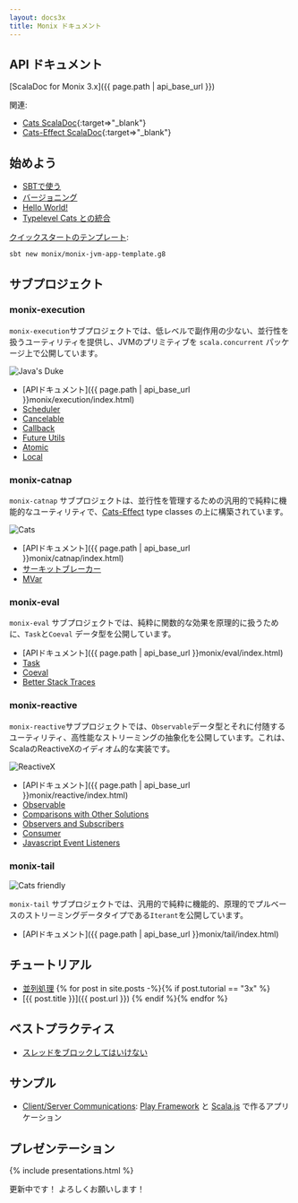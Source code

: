 ```yaml
---
layout: docs3x
title: Monix ドキュメント
---
```


## API ドキュメント

[ScalaDoc for Monix 3.x]({{ page.path | api_base_url }})

関連:

- [Cats ScalaDoc](https://typelevel.org/cats/api/){:target=>"_blank"}
- [Cats-Effect ScalaDoc](https://typelevel.org/cats-effect/api/){:target=>"_blank"}

## 始めよう 

- [SBTで使う](./intro/usage.md)
- [バージョニング](./intro/versioning-scheme.md)
- [Hello World!](./intro/hello-world.md)
- [Typelevel Cats との統合](./intro/cats.md)

[クイックスタートのテンプレート](https://github.com/monix/monix-jvm-app-template.g8):

```
sbt new monix/monix-jvm-app-template.g8
```

## サブプロジェクト

### monix-execution

`monix-execution`サブプロジェクトでは、低レベルで副作用の少ない、並行性を扱うユーティリティを提供し、JVMのプリミティブを `scala.concurrent` パッケージ上で公開しています。

<img src="{{ site.baseurl }}public/images/logos/java.png" alt="Java's Duke" title="Java's Duke"
     class="doc-icon" />

- [APIドキュメント]({{ page.path | api_base_url }}monix/execution/index.html)
- [Scheduler](./execution/scheduler.md)
- [Cancelable](./execution/cancelable.md)
- [Callback](./execution/callback.md)
- [Future Utils](./execution/future-utils.md)
- [Atomic](./execution/atomic.md)
- [Local](./execution/local.md)

### monix-catnap

`monix-catnap` サブプロジェクトは、並行性を管理するための汎用的で純粋に機能的なユーティリティで、[Cats-Effect](https://typelevel.org/cats-effect/) type classes の上に構築されています。

<img src="{{ site.baseurl }}public/images/logos/cats.png" alt="Cats" title="Cats"
     class="doc-icon" />

- [APIドキュメント]({{ page.path | api_base_url }}monix/catnap/index.html)
- [サーキットブレーカー](./catnap/circuit-breaker.md)
- [MVar](./catnap/mvar.md)

### monix-eval

`monix-eval` サブプロジェクトでは、純粋に関数的な効果を原理的に扱うために、`Task`と`Coeval` データ型を公開しています。

- [APIドキュメント]({{ page.path | api_base_url }}monix/eval/index.html)
- [Task](./eval/task.md)
- [Coeval](./eval/coeval.md)
- [Better Stack Traces](./eval/stacktraces.md)

### monix-reactive

`monix-reactive`サブプロジェクトでは、`Observable`データ型とそれに付随するユーティリティ、高性能なストリーミングの抽象化を公開しています。これは、ScalaのReactiveXのイディオム的な実装です。

<img src="{{ site.baseurl }}public/images/logos/reactivex.png" alt="ReactiveX" title="ReactiveX"
     class="doc-icon" />

- [APIドキュメント]({{ page.path | api_base_url }}monix/reactive/index.html)
- [Observable](./reactive/observable.md)
- [Comparisons with Other Solutions](./reactive/observable-comparisons.md)
- [Observers and Subscribers](./reactive/observers.md)
- [Consumer](./reactive/consumer.md)
- [Javascript Event Listeners](./reactive/javascript.md)

### monix-tail

<img src="{{ site.baseurl }}public/images/logos/many-cats.png" alt="Cats friendly" title="Cats friendly"
     class="doc-icon2x" />

`monix-tail` サブプロジェクトでは、汎用的で純粋に機能的、原理的でプルベースのストリーミングデータタイプである`Iterant`を公開しています。

- [APIドキュメント]({{ page.path | api_base_url }}monix/tail/index.html)

## チュートリアル
  
- [並列処理](./tutorials/parallelism.md)
{% for post in site.posts -%}{% if post.tutorial == "3x" %}
- [{{ post.title }}]({{ post.url }})
{% endif %}{% endfor %}
  
## ベストプラクティス
  
- [スレッドをブロックしてはいけない](./best-practices/blocking.md)

## サンプル

- [Client/Server Communications](https://github.com/monixio/monix-sample/):
  [Play Framework](https://www.playframework.com/) と
  [Scala.js](http://www.scala-js.org/) で作るアプリケーション

## プレゼンテーション

{% include presentations.html %}

更新中です！ よろしくお願いします！
